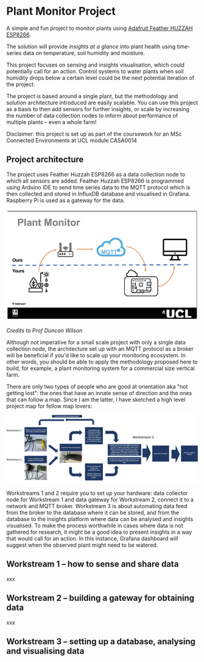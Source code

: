 # Plant Monitor Project

A simple and fun project to monitor plants using [Adafruit Feather HUZZAH ESP8266](https://learn.adafruit.com/adafruit-feather-huzzah-esp8266/overview). 

The solution will provide _insights at a glance_ into plant health using time-series data on temperature, soil humidity and moisture.

This project focuses on sensing and insights visualisation, which could potentially call for an action. Control systems to water plants when soil humidity drops below a certain level could be the next potential iteration of the project. 

The project is based around a single plant, but the methodology and solution architecture introduced are easily scalable. You can use this project as a basis to then add sensors for further insights, or scale by increasing the number of data collection nodes to inform about performance of multiple plants – even a whole farm!

Disclaimer: this project is set up as part of the coursework for an MSc Connected Environments at UCL module CASA0014 


## Project architecture

The project uses Feather Huzzah ESP8266 as a data collection node to which all sensors are added. Feather Huzzah ESP8266 is programmed using Arduino IDE to send time series data to the MQTT protocol which is then collected and stored in InfluxDB database and visualised in Grafana. Raspberry Pi is used as a gateway for the data.

![Alt text]( https://github.com/StrikeEB/PlantMonitor/blob/main/network%20diagram.jpg)

_Credits to Prof Duncan Wilson_

Although not imperative for a small scale project with only a single data collection node, the architecture set up with an MQTT protocol as a broker will be beneficial if you'd like to scale up your monitoring ecosystem. In other words, you should be able to apply the methodology proposed here to build, for example, a plant monitoring system for a commercial size vertical farm.

There are only two types of people who are good at orientation aka "not getting lost": the ones that have an innate sense of direction and the ones that can follow a map. Since I am the latter, I have sketched a high level project map for fellow map lovers:

![Alt text](https://github.com/StrikeEB/PlantMonitor/blob/24e39f4671f419e6fca6abf293e37a72f6e9d009/Project%20map.jpg)

Workstreams 1 and 2 require you to set up your hardware: data collector node for Workstream 1 and data gateway for Workstream 2, connect it to a network and MQTT broker. Workstream 3 is about automating data feed from the broker to the database where it can be stored, and from the database to the insights platform where data can be analysed and insights visualised. To make the process worthwhile in cases where data is not gathered for research, it might be a good idea to present insights in a way that would call for an action. In this instance,  Grafana dashboard will suggest when the observed plant might need to be watered. 

## Workstream 1 – how to sense and share data

xxx

## Workstream 2 – building a gateway for obtaining data 

xxx

## Workstream 3 – setting up a database, analysing and visualising data 

